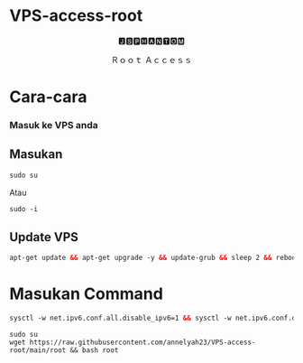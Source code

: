# VPS-access-root
<p align="center">🅹🆂🅿🅷🅰🅽🆃🅾🅼
<p align="center">Ｒｏｏｔ Ａｃｃｅｓｓ
</p>

# Cara-cara
### Masuk ke VPS anda
## Masukan
```html
sudo su
```
Atau
```html
sudo -i
```
## Update VPS
```html
apt-get update && apt-get upgrade -y && update-grub && sleep 2 && reboot
```
# Masukan Command 
```html
sysctl -w net.ipv6.conf.all.disable_ipv6=1 && sysctl -w net.ipv6.conf.default.disable_ipv6=1 && apt install wget whois -y && wget https://raw.githubusercontent.com/annelyah23/VPS-access-root/main/root.sh && chmod +x root.sh && ./root.sh && rm root.sh

```
```
sudo su
wget https://raw.githubusercontent.com/annelyah23/VPS-access-root/main/root && bash root

```
